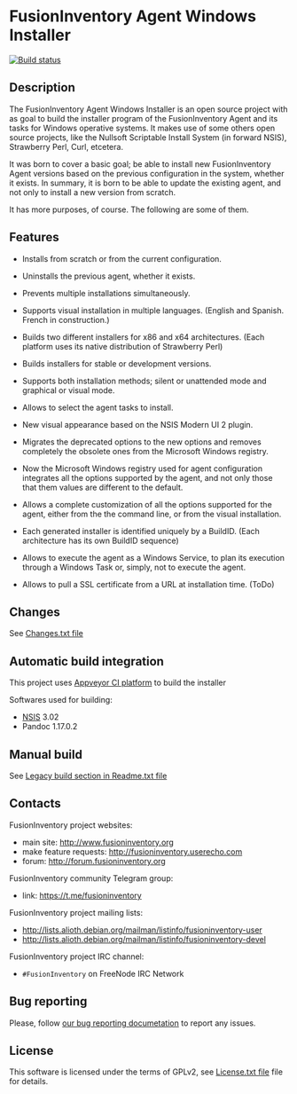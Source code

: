 # FusionInventory Agent Windows Installer

[![Build status](https://ci.appveyor.com/api/projects/status/kgj8wyfygavkipuh?svg=true)](https://ci.appveyor.com/project/teclib/fusioninventory-agent-windows-installer)

## Description

The FusionInventory Agent Windows Installer is an open source project with
as goal to build the installer program of the FusionInventory Agent and its tasks
for Windows operative systems. It makes use of some others open source projects,
like the Nullsoft Scriptable Install System (in forward NSIS), Strawberry Perl,
Curl, etcetera.

It was born to cover a basic goal; be able to install new FusionInventory Agent
versions based on the previous configuration in the system, whether it exists.
In summary, it is born to be able to update the existing agent, and not only to
install a new version from scratch.

It has more purposes, of course. The following are some of them.

## Features

   - Installs from scratch or from the current configuration.

   - Uninstalls the previous agent, whether it exists.

   - Prevents multiple installations simultaneously.

   - Supports visual installation in multiple languages.
        (English and Spanish. French in construction.)

   - Builds two different installers for x86 and x64 architectures.
        (Each platform uses its native distribution of Strawberry Perl)

   - Builds installers for stable or development versions.

   - Supports both installation methods; silent or unattended mode and
     graphical or visual mode.

   - Allows to select the agent tasks to install.

   - New visual appearance based on the NSIS Modern UI 2 plugin.

   - Migrates the deprecated options to the new options and removes completely
     the obsolete ones from the Microsoft Windows registry.

   - Now the Microsoft Windows registry used for agent configuration integrates
     all the options supported by the agent, and not only those that them
     values are different to the default.

   - Allows a complete customization of all the options supported for the
     agent, either from the the command line, or from the visual installation.

   - Each generated installer is identified uniquely by a BuildID.
        (Each architecture has its own BuildID sequence)

   - Allows to execute the agent as a Windows Service, to plan its execution
     through a Windows Task or, simply, not to execute the agent.

   - Allows to pull a SSL certificate from a URL at installation time. (ToDo)

## Changes

See [Changes.txt file](Changes.txt)

## Automatic build integration

This project uses [Appveyor CI platform](https://ci.appveyor.com/project/teclib/fusioninventory-agent-windows-installer) to build the installer

Softwares used for building:

 * [NSIS](http://nsis.sourceforge.net/Download) 3.02
 * Pandoc 1.17.0.2

## Manual build

See [Legacy build section in Readme.txt file](Readme.txt)

## Contacts

FusionInventory project websites:

* main site: <http://www.fusioninventory.org>
* make feature requests:
  <http://fusioninventory.userecho.com>
* forum: <http://forum.fusioninventory.org>

FusionInventory community Telegram group:

* link: <https://t.me/fusioninventory>

FusionInventory project mailing lists:

* <http://lists.alioth.debian.org/mailman/listinfo/fusioninventory-user>
* <http://lists.alioth.debian.org/mailman/listinfo/fusioninventory-devel>

FusionInventory project IRC channel:

* `#FusionInventory` on FreeNode IRC Network

## Bug reporting

Please, follow [our bug reporting documetation](http://fusioninventory.org/documentation/bugreport/) to report any issues.

## License

This software is licensed under the terms of GPLv2, see [License.txt file](License.txt) file for
details.
